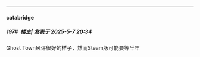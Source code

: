 ﻿
*****

####  catabridge  
##### 197#         楼主| 发表于 2025-5-7 20:34

Ghost Town风评很好的样子，然而Steam版可能要等半年

